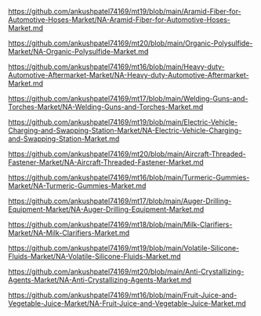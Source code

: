 <p><a href="https://github.com/ankushpatel74169/mt19/blob/main/Aramid-Fiber-for-Automotive-Hoses-Market/NA-Aramid-Fiber-for-Automotive-Hoses-Market.md">https://github.com/ankushpatel74169/mt19/blob/main/Aramid-Fiber-for-Automotive-Hoses-Market/NA-Aramid-Fiber-for-Automotive-Hoses-Market.md</a></p><p><a href="https://github.com/ankushpatel74169/mt20/blob/main/Organic-Polysulfide-Market/NA-Organic-Polysulfide-Market.md">https://github.com/ankushpatel74169/mt20/blob/main/Organic-Polysulfide-Market/NA-Organic-Polysulfide-Market.md</a></p><p><a href="https://github.com/ankushpatel74169/mt16/blob/main/Heavy-duty-Automotive-Aftermarket-Market/NA-Heavy-duty-Automotive-Aftermarket-Market.md">https://github.com/ankushpatel74169/mt16/blob/main/Heavy-duty-Automotive-Aftermarket-Market/NA-Heavy-duty-Automotive-Aftermarket-Market.md</a></p><p><a href="https://github.com/ankushpatel74169/mt17/blob/main/Welding-Guns-and-Torches-Market/NA-Welding-Guns-and-Torches-Market.md">https://github.com/ankushpatel74169/mt17/blob/main/Welding-Guns-and-Torches-Market/NA-Welding-Guns-and-Torches-Market.md</a></p><p><a href="https://github.com/ankushpatel74169/mt19/blob/main/Electric-Vehicle-Charging-and-Swapping-Station-Market/NA-Electric-Vehicle-Charging-and-Swapping-Station-Market.md">https://github.com/ankushpatel74169/mt19/blob/main/Electric-Vehicle-Charging-and-Swapping-Station-Market/NA-Electric-Vehicle-Charging-and-Swapping-Station-Market.md</a></p><p><a href="https://github.com/ankushpatel74169/mt20/blob/main/Aircraft-Threaded-Fastener-Market/NA-Aircraft-Threaded-Fastener-Market.md">https://github.com/ankushpatel74169/mt20/blob/main/Aircraft-Threaded-Fastener-Market/NA-Aircraft-Threaded-Fastener-Market.md</a></p><p><a href="https://github.com/ankushpatel74169/mt16/blob/main/Turmeric-Gummies-Market/NA-Turmeric-Gummies-Market.md">https://github.com/ankushpatel74169/mt16/blob/main/Turmeric-Gummies-Market/NA-Turmeric-Gummies-Market.md</a></p><p><a href="https://github.com/ankushpatel74169/mt17/blob/main/Auger-Drilling-Equipment-Market/NA-Auger-Drilling-Equipment-Market.md">https://github.com/ankushpatel74169/mt17/blob/main/Auger-Drilling-Equipment-Market/NA-Auger-Drilling-Equipment-Market.md</a></p><p><a href="https://github.com/ankushpatel74169/mt18/blob/main/Milk-Clarifiers-Market/NA-Milk-Clarifiers-Market.md">https://github.com/ankushpatel74169/mt18/blob/main/Milk-Clarifiers-Market/NA-Milk-Clarifiers-Market.md</a></p><p><a href="https://github.com/ankushpatel74169/mt19/blob/main/Volatile-Silicone-Fluids-Market/NA-Volatile-Silicone-Fluids-Market.md">https://github.com/ankushpatel74169/mt19/blob/main/Volatile-Silicone-Fluids-Market/NA-Volatile-Silicone-Fluids-Market.md</a></p><p><a href="https://github.com/ankushpatel74169/mt20/blob/main/Anti-Crystallizing-Agents-Market/NA-Anti-Crystallizing-Agents-Market.md">https://github.com/ankushpatel74169/mt20/blob/main/Anti-Crystallizing-Agents-Market/NA-Anti-Crystallizing-Agents-Market.md</a></p><p><a href="https://github.com/ankushpatel74169/mt16/blob/main/Fruit-Juice-and-Vegetable-Juice-Market/NA-Fruit-Juice-and-Vegetable-Juice-Market.md">https://github.com/ankushpatel74169/mt16/blob/main/Fruit-Juice-and-Vegetable-Juice-Market/NA-Fruit-Juice-and-Vegetable-Juice-Market.md</a></p>
